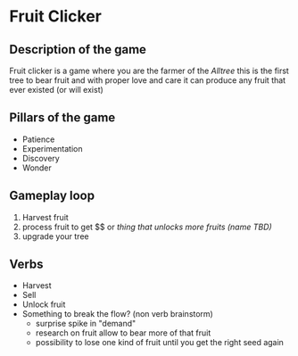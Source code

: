 # Fruit Clicker
## Description of the game
Fruit clicker is a game where you are the farmer of the _Alltree_ this is the first tree to bear fruit and with proper love and care it can produce any fruit that ever existed (or will exist)

## Pillars of the game
* Patience
* Experimentation
* Discovery
* Wonder

## Gameplay loop
1. Harvest fruit
2. process fruit to get $$ or _thing that unlocks more fruits (name TBD)_
3. upgrade your tree

## Verbs
* Harvest
* Sell
* Unlock fruit
* Something to break the flow? (non verb brainstorm)
    * surprise spike in "demand"
    * research on fruit allow to bear more of that fruit
    * possibility to lose one kind of fruit until you get the right seed again